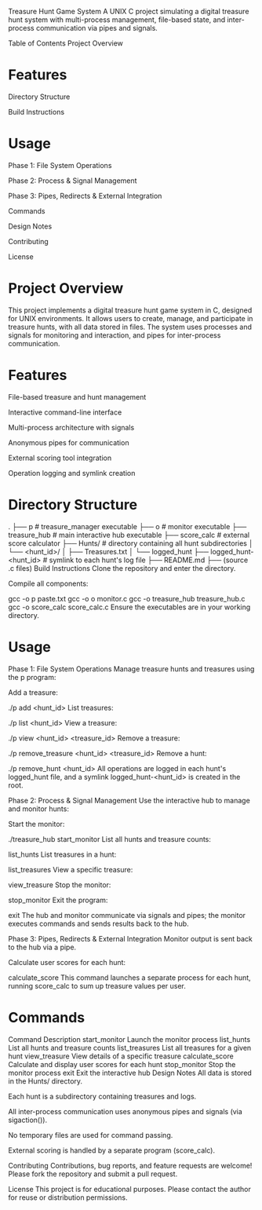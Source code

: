 Treasure Hunt Game System
A UNIX C project simulating a digital treasure hunt system with multi-process management, file-based state, and inter-process communication via pipes and signals.

Table of Contents
Project Overview

# Features

Directory Structure

Build Instructions

# Usage

Phase 1: File System Operations

Phase 2: Process & Signal Management

Phase 3: Pipes, Redirects & External Integration

Commands

Design Notes

Contributing

License

# Project Overview
This project implements a digital treasure hunt game system in C, designed for UNIX environments. It allows users to create, manage, and participate in treasure hunts, with all data stored in files. The system uses processes and signals for monitoring and interaction, and pipes for inter-process communication.

# Features
File-based treasure and hunt management

Interactive command-line interface

Multi-process architecture with signals

Anonymous pipes for communication

External scoring tool integration

Operation logging and symlink creation

# Directory Structure
.
├── p              # treasure_manager executable
├── o              # monitor executable
├── treasure_hub   # main interactive hub executable
├── score_calc     # external score calculator
├── Hunts/         # directory containing all hunt subdirectories
│   └── <hunt_id>/
│       ├── Treasures.txt
│       └── logged_hunt
├── logged_hunt-<hunt_id> # symlink to each hunt's log file
├── README.md
├── (source .c files)
Build Instructions
Clone the repository and enter the directory.

Compile all components:

gcc -o p paste.txt
gcc -o o monitor.c
gcc -o treasure_hub treasure_hub.c
gcc -o score_calc score_calc.c
Ensure the executables are in your working directory.

# Usage
Phase 1: File System Operations
Manage treasure hunts and treasures using the p program:

Add a treasure:

./p add <hunt_id>
List treasures:

./p list <hunt_id>
View a treasure:

./p view <hunt_id> <treasure_id>
Remove a treasure:

./p remove_treasure <hunt_id> <treasure_id>
Remove a hunt:

./p remove_hunt <hunt_id>
All operations are logged in each hunt's logged_hunt file, and a symlink logged_hunt-<hunt_id> is created in the root.

Phase 2: Process & Signal Management
Use the interactive hub to manage and monitor hunts:

Start the monitor:

./treasure_hub
 start_monitor
List all hunts and treasure counts:

 list_hunts
List treasures in a hunt:

 list_treasures
View a specific treasure:

 view_treasure
Stop the monitor:

 stop_monitor
Exit the program:

 exit
The hub and monitor communicate via signals and pipes; the monitor executes commands and sends results back to the hub.

Phase 3: Pipes, Redirects & External Integration
Monitor output is sent back to the hub via a pipe.

Calculate user scores for each hunt:

 calculate_score
This command launches a separate process for each hunt, running score_calc to sum up treasure values per user.

# Commands
Command	Description
start_monitor	Launch the monitor process
list_hunts	List all hunts and treasure counts
list_treasures	List all treasures for a given hunt
view_treasure	View details of a specific treasure
calculate_score	Calculate and display user scores for each hunt
stop_monitor	Stop the monitor process
exit	Exit the interactive hub
Design Notes
All data is stored in the Hunts/ directory.

Each hunt is a subdirectory containing treasures and logs.

All inter-process communication uses anonymous pipes and signals (via sigaction()).

No temporary files are used for command passing.

External scoring is handled by a separate program (score_calc).

Contributing
Contributions, bug reports, and feature requests are welcome! Please fork the repository and submit a pull request.

License
This project is for educational purposes. Please contact the author for reuse or distribution permissions.
